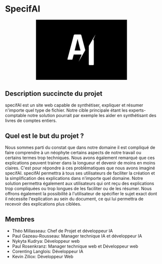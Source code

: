 # SpecifAI

<p align="center"><a href="https://specifai.me" target="_blank" rel="noopener noreferrer"><img width="300" src="../assets/logo.jpg" alt="Specifai logo"></a></p>

## Description succincte du projet

specifAI est un site web capable de synthétiser, expliquer et résumer n'importe quel type de fichier. Notre cible principale étant les experts-comptable notre solution pourrait par exemple les aider en synthétisant des livres de comptes entiers.

## Quel est le but du projet ?

Nous sommes parti du constat que dans notre domaine il est compliqué de faire comprendre à un néophyte certains aspects de notre travail ou certains termes trop techniques. Nous avons également remarqué que ces explications peuvent trainer dans la longueur et devenir de moins en moins claires. C'est pour répondre à ces problématiques que nous avons imaginé specifAI.
specifAI permettra à tous ses utilisateurs de faciliter la création et la simplification des explications dans n'importe quel domaine. Notre solution permettra également aux utilisateurs qui ont reçu des explications trop compliquées ou trop longues de les faciliter ou de les résumer. Nous offrons également la possibilité à l'utilisateur de spécifier le sujet exact dont il nécessite l'explication au sein du document, ce qui lui permettra de recevoir des explications plus ciblées.

## Membres

- Théo Millasseau: Chef de Projet et développeur IA
- Paul Gazeau-Rousseau: Manager technique IA et développeur IA
- Nykyta Kudrya: Développeur web
- Paul Rosenkranz:  Manager technique web et Développeur web 
- Corenting Langlois: Développeur IA
- Kevin Ziliox: Développeur Web